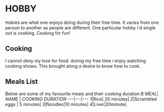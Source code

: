 # HOBBY
Hobies are what one enjoys doing during their free time. It varies from one person to another as people are different. One particular hobby i'd single out is cooking. Cooking for fun!

## Cooking
I cannot deny my love for food. during my free time i enjoy watching cooking shows. This brought along a desire to know how to cook.

## Meals List
Below are some of my favourite meals and their cooking duration
B
*MEAL*| *NAME* | *COOKING DURATION*
---|---|---
*1*|Rice| 20 minutes|
*2*|Scrambled eggs | 5 minutes|
*3*|Noodles|10 minutes|
*4*|Liver|20minute|